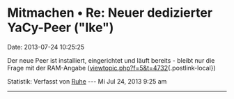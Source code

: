 Mitmachen • Re: Neuer dedizierter YaCy-Peer (\"Ike\")
=====================================================

Date: 2013-07-24 10:25:25

Der neue Peer ist installiert, eingerichtet und läuft bereits - bleibt
nur die Frage mit der RAM-Angabe
([viewtopic.php?f=5&t=4732](http://forum.yacy-websuche.de/viewtopic.php?f=5&t=4732){.postlink-local})

Statistik: Verfasst von
[Ruhe](http://forum.yacy-websuche.de/memberlist.php?mode=viewprofile&u=8953)
--- Mi Jul 24, 2013 9:25 am

------------------------------------------------------------------------
